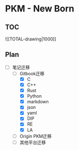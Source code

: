 # PKM - New Born

## TOC
![[TOTAL-drawing|1000]]

## Plan
* [ ] 笔记迁移
	* [ ] Gitbook迁移
		* [x] C
		* [x] C++
		* [x] Rust
		* [x] Python
		* [x] markdown
		* [x] json
		* [x] yaml
		* [x] DIP
		* [x] RE
		* [x] LA
	* [ ] Origin PKM迁移
	* [ ] 其他平台迁移